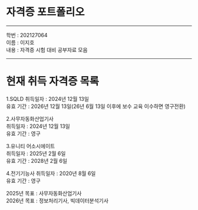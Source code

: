 # 자격증 포트폴리오
***
학번 : 202127064   
이름 : 이지호   
내용 : 자격증 시험 대비 공부자료 모음
***
# 현재 취득 자격증 목록   
1.SQLD 
취득일자 : 2024년 12월 13일   
유효 기간 : 2026년 12월 13일(26년 6월 13일 이후에 보수 교육 이수하면 영구전환)   

2.사무자동화산업기사   
취득일자 : 2024년 12월 13일   
유효 기간 : 영구  

3.유니티 어소시에이트   
취득일자 : 2025년 2월 6일   
유효 기간 : 2028년 2월 6일   

4.전기기능사
취득일자 : 2020년 8월 6일   
유효 기간 : 영구  

2025년 목표 : 사무자동화산업기사  
2026년 목표 : 정보처리기사, 빅데이터분석기사  

